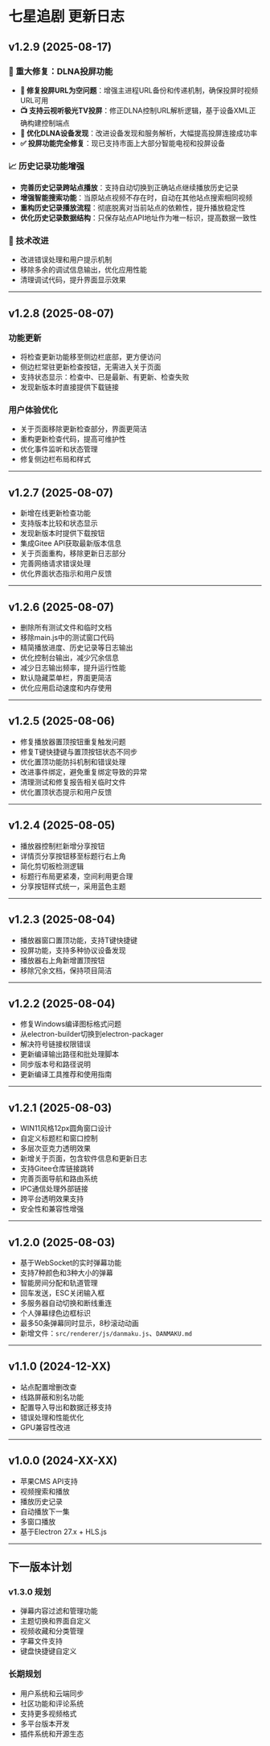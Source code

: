 # 七星追剧 更新日志

## v1.2.9 (2025-08-17)

### 🎯 重大修复：DLNA投屏功能

- **🔧 修复投屏URL为空问题**：增强主进程URL备份和传递机制，确保投屏时视频URL可用
- **📺 支持云视听极光TV投屏**：修正DLNA控制URL解析逻辑，基于设备XML正确构建控制端点
- **🚀 优化DLNA设备发现**：改进设备发现和服务解析，大幅提高投屏连接成功率
- **✅ 投屏功能完全修复**：现已支持市面上大部分智能电视和投屏设备

### 📈 历史记录功能增强

- **完善历史记录跨站点播放**：支持自动切换到正确站点继续播放历史记录
- **增强智能搜索功能**：当原站点视频不存在时，自动在其他站点搜索相同视频
- **重构历史记录播放流程**：彻底脱离对当前站点的依赖性，提升播放稳定性
- **优化历史记录数据结构**：只保存站点API地址作为唯一标识，提高数据一致性

### 🔧 技术改进

- 改进错误处理和用户提示机制
- 移除多余的调试信息输出，优化应用性能
- 清理调试代码，提升界面显示效果

---

## v1.2.8 (2025-08-07)

### 功能更新

- 将检查更新功能移至侧边栏底部，更方便访问
- 侧边栏常驻更新检查按钮，无需进入关于页面
- 支持状态显示：检查中、已是最新、有更新、检查失败
- 发现新版本时直接提供下载链接

### 用户体验优化

- 关于页面移除更新检查部分，界面更简洁
- 重构更新检查代码，提高可维护性
- 优化事件监听和状态管理
- 修复侧边栏布局和样式

---

## v1.2.7 (2025-08-07)

- 新增在线更新检查功能
- 支持版本比较和状态显示
- 发现新版本时提供下载按钮
- 集成Gitee API获取最新版本信息
- 关于页面重构，移除更新日志部分
- 完善网络请求错误处理
- 优化界面状态指示和用户反馈

---

## v1.2.6 (2025-08-07)

- 删除所有测试文件和临时文档
- 移除main.js中的测试窗口代码
- 精简播放进度、历史记录等日志输出
- 优化控制台输出，减少冗余信息
- 减少日志输出频率，提升运行性能
- 默认隐藏菜单栏，界面更简洁
- 优化应用启动速度和内存使用

---

## v1.2.5 (2025-08-06)

- 修复播放器置顶按钮重复触发问题
- 修复T键快捷键与置顶按钮状态不同步
- 优化置顶功能防抖机制和错误处理
- 改进事件绑定，避免重复绑定导致的异常
- 清理测试和修复报告相关临时文件
- 优化置顶状态提示和用户反馈

---

## v1.2.4 (2025-08-05)

- 播放器控制栏新增分享按钮
- 详情页分享按钮移至标题行右上角
- 简化剪切板检测逻辑
- 标题行布局更紧凑，空间利用更合理
- 分享按钮样式统一，采用蓝色主题

---

## v1.2.3 (2025-08-04)

- 播放器窗口置顶功能，支持T键快捷键
- 投屏功能，支持多种协议设备发现
- 播放器右上角新增置顶按钮
- 移除冗余文档，保持项目简洁

---

## v1.2.2 (2025-08-04)

- 修复Windows编译图标格式问题
- 从electron-builder切换到electron-packager
- 解决符号链接权限错误
- 更新编译输出路径和批处理脚本
- 同步版本号和路径说明
- 更新编译工具推荐和使用指南

---

## v1.2.1 (2025-08-03)

- WIN11风格12px圆角窗口设计
- 自定义标题栏和窗口控制
- 多层次亚克力透明效果
- 新增关于页面，包含软件信息和更新日志
- 支持Gitee仓库链接跳转
- 完善页面导航和路由系统
- IPC通信处理外部链接
- 跨平台透明效果支持
- 安全性和兼容性增强

---

## v1.2.0 (2025-08-03)

- 基于WebSocket的实时弹幕功能
- 支持7种颜色和3种大小的弹幕
- 智能房间分配和轨道管理
- 回车发送，ESC关闭输入框
- 多服务器自动切换和断线重连
- 个人弹幕绿色边框标识
- 最多50条弹幕同时显示，8秒滚动动画
- 新增文件：`src/renderer/js/danmaku.js`、`DANMAKU.md`

---

## v1.1.0 (2024-12-XX)

- 站点配置增删改查
- 线路屏蔽和别名功能
- 配置导入导出和数据迁移支持
- 错误处理和性能优化
- GPU兼容性改进

---

## v1.0.0 (2024-XX-XX)

- 苹果CMS API支持
- 视频搜索和播放
- 播放历史记录
- 自动播放下一集
- 多窗口播放
- 基于Electron 27.x + HLS.js

---

## 下一版本计划

### v1.3.0 规划

- 弹幕内容过滤和管理功能
- 主题切换和界面自定义
- 视频收藏和分类管理
- 字幕文件支持
- 键盘快捷键自定义

### 长期规划

- 用户系统和云端同步
- 社区功能和评论系统
- 支持更多视频格式
- 多平台版本开发
- 插件系统和开源生态
